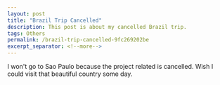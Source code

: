 ```yaml
---
layout: post
title: "Brazil Trip Cancelled"
description: This post is about my cancelled Brazil trip.
tags: Others
permalink: /brazil-trip-cancelled-9fc269202be
excerpt_separator: <!--more-->
---
```

I won't go to Sao Paulo because the project related is cancelled. Wish I could visit that beautiful country some day.
<!--more-->
